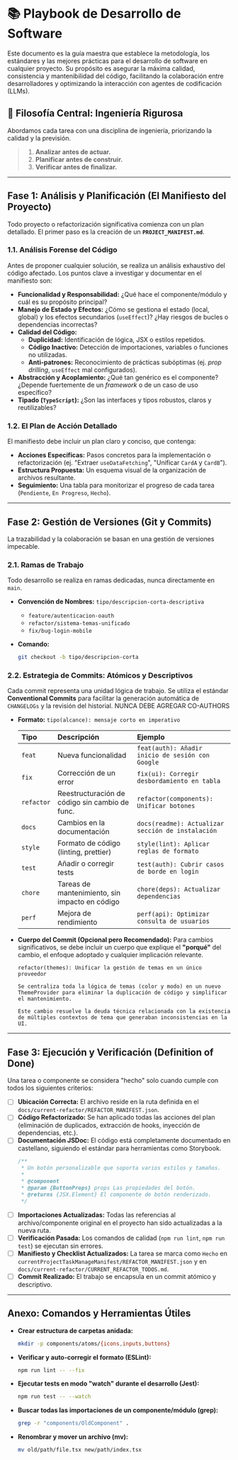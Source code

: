 # 📚 Playbook de Desarrollo de Software

Este documento es la guía maestra que establece la metodología, los estándares y las mejores prácticas para el desarrollo de software en cualquier proyecto. Su propósito es asegurar la máxima calidad, consistencia y mantenibilidad del código, facilitando la colaboración entre desarrolladores y optimizando la interacción con agentes de codificación (LLMs).

## 🎯 Filosofía Central: Ingeniería Rigurosa

Abordamos cada tarea con una disciplina de ingeniería, priorizando la calidad y la previsión.

> 1.  **Analizar antes de actuar.**
> 2.  **Planificar antes de construir.**
> 3.  **Verificar antes de finalizar.**

---

## Fase 1: Análisis y Planificación (El Manifiesto del Proyecto)

Todo proyecto o refactorización significativa comienza con un plan detallado. El primer paso es la creación de un **`PROJECT_MANIFEST.md`**.

### 1.1. Análisis Forense del Código

Antes de proponer cualquier solución, se realiza un análisis exhaustivo del código afectado. Los puntos clave a investigar y documentar en el manifiesto son:

-   **Funcionalidad y Responsabilidad:** ¿Qué hace el componente/módulo y cuál es su propósito principal?
-   **Manejo de Estado y Efectos:** ¿Cómo se gestiona el estado (local, global) y los efectos secundarios (`useEffect`)? ¿Hay riesgos de bucles o dependencias incorrectas?
-   **Calidad del Código:**
    -   **Duplicidad:** Identificación de lógica, JSX o estilos repetidos.
    -   **Código Inactivo:** Detección de importaciones, variables o funciones no utilizadas.
    -   **Anti-patrones:** Reconocimiento de prácticas subóptimas (ej. *prop drilling*, `useEffect` mal configurados).
-   **Abstracción y Acoplamiento:** ¿Qué tan genérico es el componente? ¿Depende fuertemente de un *framework* o de un caso de uso específico?
-   **Tipado (`TypeScript`):** ¿Son las interfaces y tipos robustos, claros y reutilizables?

### 1.2. El Plan de Acción Detallado

El manifiesto debe incluir un plan claro y conciso, que contenga:

-   **Acciones Específicas:** Pasos concretos para la implementación o refactorización (ej. "Extraer `useDataFetching`", "Unificar `CardA` y `CardB`").
-   **Estructura Propuesta:** Un esquema visual de la organización de archivos resultante.
-   **Seguimiento:** Una tabla para monitorizar el progreso de cada tarea (`Pendiente`, `En Progreso`, `Hecho`).

---

## Fase 2: Gestión de Versiones (Git y Commits)

La trazabilidad y la colaboración se basan en una gestión de versiones impecable.

### 2.1. Ramas de Trabajo

Todo desarrollo se realiza en ramas dedicadas, nunca directamente en `main`.

-   **Convención de Nombres:** `tipo/descripcion-corta-descriptiva`
    -   `feature/autenticacion-oauth`
    -   `refactor/sistema-temas-unificado`
    -   `fix/bug-login-mobile`

-   **Comando:**
    ```bash
    git checkout -b tipo/descripcion-corta
    ```

### 2.2. Estrategia de Commits: Atómicos y Descriptivos

Cada commit representa una unidad lógica de trabajo. Se utiliza el estándar **Conventional Commits** para facilitar la generación automática de `CHANGELOGs` y la revisión del historial.
NUNCA DEBE AGREGAR CO-AUTHORS

-   **Formato:** `tipo(alcance): mensaje corto en imperativo`

    | Tipo       | Descripción                                     | Ejemplo                                         |
    | :--------- | :---------------------------------------------- | :---------------------------------------------- |
    | `feat`     | Nueva funcionalidad                             | `feat(auth): Añadir inicio de sesión con Google` |
    | `fix`      | Corrección de un error                          | `fix(ui): Corregir desbordamiento en tabla`     |
    | `refactor` | Reestructuración de código sin cambio de func. | `refactor(components): Unificar botones`         |
    | `docs`     | Cambios en la documentación                     | `docs(readme): Actualizar sección de instalación`|
    | `style`    | Formato de código (linting, prettier)           | `style(lint): Aplicar reglas de formato`         |
    | `test`     | Añadir o corregir tests                         | `test(auth): Cubrir casos de borde en login`    |
    | `chore`    | Tareas de mantenimiento, sin impacto en código  | `chore(deps): Actualizar dependencias`          |
    | `perf`     | Mejora de rendimiento                           | `perf(api): Optimizar consulta de usuarios`     |

-   **Cuerpo del Commit (Opcional pero Recomendado):** Para cambios significativos, se debe incluir un cuerpo que explique el **"porqué"** del cambio, el enfoque adoptado y cualquier implicación relevante.

    ```
    refactor(themes): Unificar la gestión de temas en un único proveedor

    Se centraliza toda la lógica de temas (color y modo) en un nuevo
    ThemeProvider para eliminar la duplicación de código y simplificar
    el mantenimiento.

    Este cambio resuelve la deuda técnica relacionada con la existencia
    de múltiples contextos de tema que generaban inconsistencias en la UI.
    ```

---

## Fase 3: Ejecución y Verificación (Definition of Done)

Una tarea o componente se considera "hecho" solo cuando cumple con todos los siguientes criterios:

-   [ ] **Ubicación Correcta:** El archivo reside en la ruta definida en el `docs/current-refactor/REFACTOR_MANIFEST.json`.
-   [ ] **Código Refactorizado:** Se han aplicado todas las acciones del plan (eliminación de duplicados, extracción de hooks, inyección de dependencias, etc.).
-   [ ] **Documentación JSDoc:** El código está completamente documentado en castellano, siguiendo el estándar para herramientas como Storybook.
    ```typescript
    /**
     * Un botón personalizable que soporta varios estilos y tamaños.
     *
     * @component
     * @param {ButtonProps} props Las propiedades del botón.
     * @returns {JSX.Element} El componente de botón renderizado.
     */
    ```
-   [ ] **Importaciones Actualizadas:** Todas las referencias al archivo/componente original en el proyecto han sido actualizadas a la nueva ruta.
-   [ ] **Verificación Pasada:** Los comandos de calidad (`npm run lint`, `npm run test`) se ejecutan sin errores.
-   [ ] **Manifiesto y Checklist Actualizados:** La tarea se marca como `Hecho` en `currentProjectTaskManageManifest/REFACTOR_MANIFEST.json` y en `docs/current-refactor/CURRENT_REFACTOR_TODOS.md`.
-   [ ] **Commit Realizado:** El trabajo se encapsula en un commit atómico y descriptivo.

---

## Anexo: Comandos y Herramientas Útiles

-   **Crear estructura de carpetas anidada:**
    ```bash
    mkdir -p components/atoms/{icons,inputs,buttons}
    ```
-   **Verificar y auto-corregir el formato (ESLint):**
    ```bash
    npm run lint -- --fix
    ```
-   **Ejecutar tests en modo "watch" durante el desarrollo (Jest):**
    ```bash
    npm run test -- --watch
    ```
-   **Buscar todas las importaciones de un componente/módulo (grep):**
    ```bash
    grep -r "components/OldComponent" .
    ```
-   **Renombrar y mover un archivo (mv):**
    ```bash
    mv old/path/file.tsx new/path/index.tsx
    ```
